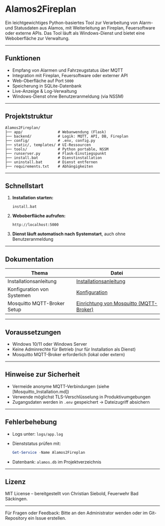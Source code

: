 
# Alamos2Fireplan

Ein leichtgewichtiges Python-basiertes Tool zur Verarbeitung von Alarm- und Statusdaten aus Alamos, mit Weiterleitung an Fireplan, Feuersoftware oder externe APIs. Das Tool läuft als Windows-Dienst und bietet eine Weboberfläche zur Verwaltung.

---

## Funktionen

* Empfang von Alarmen und Fahrzeugstatus über MQTT
* Integration mit Fireplan, Feuersoftware oder externer API
* Web-Oberfläche auf Port `5000`
* Speicherung in SQLite-Datenbank
* Live-Anzeige & Log-Verwaltung
* Windows-Dienst ohne Benutzeranmeldung (via NSSM)

---

## Projektstruktur

```
Alamos2Fireplan/
├── app/                # Webanwendung (Flask)
├── backend/            # Logik: MQTT, API, DB, Fireplan
├── config/             # .env, config.py
├── static/, templates/ # UI-Ressourcen
├── tools/              # Python portable, NSSM
├── runserver.py        # Flask-Einstiegspunkt
├── install.bat         # Dienstinstallation
├── uninstall.bat       # Dienst entfernen
├── requirements.txt    # Abhängigkeiten
```

---

## Schnellstart

1. **Installation starten:**

   ```
   install.bat
   ```

2. **Weboberfläche aufrufen:**

   ```
   http://localhost:5000
   ```

3. **Dienst läuft automatisch nach Systemstart**, auch ohne Benutzeranmeldung

---

## Dokumentation

| Thema                       | Datei                         |
| --------------------------- | ----------------------------- |
| Installationsanleitung      | [Installationsanleitung](https://github.com/budofighter/Alamos2Fireplan/wiki/2.-Installationsanleitung)  |
| Konfiguration von Systemen  | [Konfiguration](https://github.com/budofighter/Alamos2Fireplan/wiki/3.-Konfiguration) |
| Mosquitto MQTT-Broker Setup | [Einrichtung von Mosquitto (MQTT-Broker)](https://github.com/budofighter/Alamos2Fireplan/wiki/1.-Mosquitto-MQTT%E2%80%90Broker-%E2%80%93-Installation-&-Konfiguration-(Windows)) |

---

## Voraussetzungen

* Windows 10/11 oder Windows Server
* Keine Adminrechte für Betrieb (nur für Installation als Dienst)
* Mosquitto MQTT-Broker erforderlich (lokal oder extern)

---

## Hinweise zur Sicherheit

* Vermeide anonyme MQTT-Verbindungen (siehe \[Mosquitto\_Installation.md])
* Verwende möglichst TLS-Verschlüsselung in Produktivumgebungen
* Zugangsdaten werden in `.env` gespeichert → Dateizugriff absichern

---

## Fehlerbehebung

* Logs unter: `logs/app.log`
* Dienststatus prüfen mit:

  ```powershell
  Get-Service -Name Alamos2Fireplan
  ```
* Datenbank: `alamos.db` im Projektverzeichnis

---

## Lizenz

MIT License – bereitgestellt von Christian Siebold, Feuerwehr Bad Säckingen.

---

Für Fragen oder Feedback: Bitte an den Administrator wenden oder im Git-Repository ein Issue erstellen.

